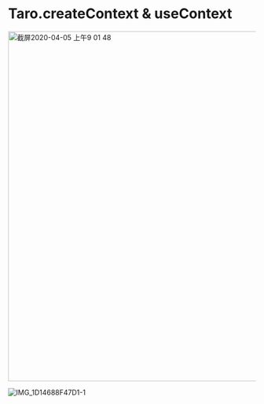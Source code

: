 
# Taro.createContext & useContext


<img width="711" alt="截屏2020-04-05 上午9 01 48" src="https://user-images.githubusercontent.com/26485327/78464442-61b0fc80-771c-11ea-92d5-ef9b92122244.png">

![IMG_1D14688F47D1-1](https://user-images.githubusercontent.com/26485327/78464445-6675b080-771c-11ea-89b8-8573b34c52f7.jpeg)
